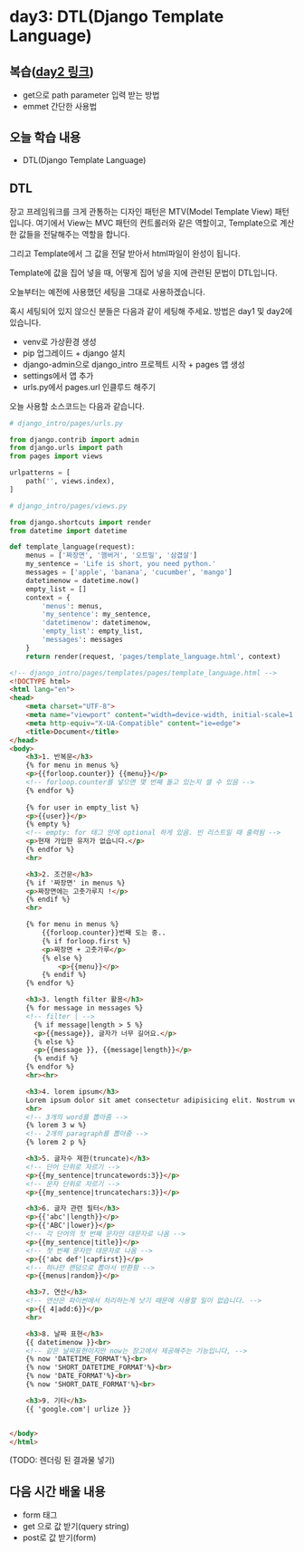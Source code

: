 # day3: DTL(Django Template Language)



## 복습([day2 링크](../day2/2.md))

- get으로 path parameter 입력 받는 방법
- emmet 간단한 사용법



## 오늘 학습 내용

- DTL(Django Template Language)



## DTL

장고 프레임워크를 크게 관통하는 디자인 패턴은 MTV(Model Template View) 패턴입니다. 여기에서 View는 MVC 패턴의 컨트롤러와 같은 역할이고, Template으로 계산한 값들을 전달해주는 역할을 합니다.

그리고 Template에서 그 값을 전달 받아서 html파일이 완성이 됩니다.

Template에 값을 집어 넣을 때, 어떻게 집어 넣을 지에 관련된 문법이 DTL입니다.



오늘부터는 예전에 사용했던 세팅을 그대로 사용하겠습니다.

혹시 세팅되어 있지 않으신 분들은 다음과 같이 세팅해 주세요. 방법은 day1 및 day2에 있습니다.

- venv로 가상환경 생성
- pip 업그레이드 + django 설치
- django-admin으로 django_intro 프로젝트 시작 + pages 앱 생성
- settings에서 앱 추가
- urls.py에서 pages.url 인클루드 해주기



오늘 사용할 소스코드는 다음과 같습니다.

```python
# django_intro/pages/urls.py

from django.contrib import admin
from django.urls import path
from pages import views

urlpatterns = [
    path('', views.index),
]
```

```python
# django_intro/pages/views.py

from django.shortcuts import render
from datetime import datetime

def template_language(request):
    menus = ['짜장면', '햄버거', '오트밀', '삼겹살']
    my_sentence = 'Life is short, you need python.'
    messages = ['apple', 'banana', 'cucumber', 'mango']
    datetimenow = datetime.now()
    empty_list = []
    context = {
        'menus': menus,
        'my_sentence': my_sentence,
        'datetimenow': datetimenow,
        'empty_list': empty_list,
        'messages': messages
    }
    return render(request, 'pages/template_language.html', context)
```

```html
<!-- django_intro/pages/templates/pages/template_language.html -->
<!DOCTYPE html>
<html lang="en">
<head>
    <meta charset="UTF-8">
    <meta name="viewport" content="width=device-width, initial-scale=1.0">
    <meta http-equiv="X-UA-Compatible" content="ie=edge">
    <title>Document</title>
</head>
<body>
    <h3>1. 반복문</h3>
    {% for menu in menus %}
    <p>{{forloop.counter}} {{menu}}</p>
    <!-- forloop.counter를 넣으면 몇 번째 돌고 있는지 셀 수 있음 -->
    {% endfor %}
    
    {% for user in empty_list %}
    <p>{{user}}</p>
    {% empty %}
    <!-- empty: for 태그 안에 optional 하게 있음. 빈 리스트일 때 출력됨 -->
    <p>현재 가입한 유저가 없습니다.</p>
    {% endfor %}
    <hr>

    <h3>2. 조건문</h3>
    {% if '짜장면' in menus %}
    <p>짜장면에는 고춧가루지 !</p>
    {% endif %}
    <hr>

    {% for menu in menus %}
        {{forloop.counter}}번째 도는 중..
        {% if forloop.first %}
        <p>짜장면 + 고춧가루</p>
        {% else %}
            <p>{{menu}}</p>
        {% endif %}
    {% endfor %}

    <h3>3. length filter 활용</h3>
    {% for message in messages %}
    <!-- filter | -->
      {% if message|length > 5 %}
      <p>{{message}}, 글자가 너무 길어요.</p>
      {% else %}
      <p>{{message }}, {{message|length}}</p>
      {% endif %}
    {% endfor %}
    <hr><hr>

    <h3>4. lorem ipsum</h3>
    Lorem ipsum dolor sit amet consectetur adipisicing elit. Nostrum vero quibusdam voluptates officiis a harum corporis deleniti, veritatis impedit iure in, hic amet eaque, placeat molestias eligendi dolorum facilis fugit.
    <hr>
    <!-- 3개의 word를 뽑아줌 -->
    {% lorem 3 w %}
    <!-- 2개의 paragraph를 뽑아줌 -->
    {% lorem 2 p %}

    <h3>5. 글자수 제한(truncate)</h3>
    <!-- 단어 단위로 자르기 -->
    <p>{{my_sentence|truncatewords:3}}</p>
    <!-- 문자 단위로 자르기 -->
    <p>{{my_sentence|truncatechars:3}}</p>

    <h3>6. 글자 관련 필터</h3>
    <p>{{'abc'|length}}</p>
    <p>{{'ABC'|lower}}</p>
    <!-- 각 단어의 첫 번째 문자만 대문자로 나옴 -->
    <p>{{my_sentence|title}}</p>
    <!-- 첫 번째 문자만 대문자로 나옴 -->
    <p>{{'abc def'|capfirst}}</p>
    <!-- 하나만 랜덤으로 뽑아서 반환함 -->
    <p>{{menus|random}}</p>

    <h3>7. 연산</h3>
    <!-- 연산은 파이썬에서 처리하는게 낫기 때문에 사용할 일이 없습니다. -->
    <p>{{ 4|add:6}}</p>
    <hr>

    <h3>8. 날짜 표현</h3>
    {{ datetimenow }}<br>
    <!-- 같은 날짜표현이지만 now는 장고에서 제공해주는 기능입니다, -->
    {% now 'DATETIME_FORMAT'%}<br>
    {% now 'SHORT_DATETIME_FORMAT'%}<br>
    {% now 'DATE_FORMAT'%}<br>
    {% now 'SHORT_DATE_FORMAT'%}<br>

    <h3>9. 기타</h3>
    {{ 'google.com'| urlize }}


</body>
</html>
```



(TODO: 렌더링 된 결과물 넣기)

## 다음 시간 배울 내용

- form 태그
- get 으로 값 받기(query string)
- post로 값 받기(form)

